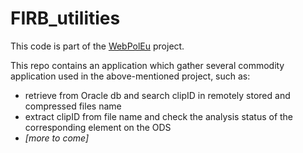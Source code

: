 # FIRB_utilities

This code is part of the [WebPolEu](http://webpoleu.altervista.org/) project.

This repo contains an application which gather several commodity application used in the above-mentioned project, such as: 
* retrieve from Oracle db and search clipID in remotely stored and compressed files name
* extract clipID from file name and check the analysis status of the corresponding element on the ODS
* *[more to come]*
